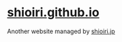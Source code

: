 # [shioiri.github.io](https://shioiri.github.io)

Another website managed by [shioiri.jp](https://shioiri.jp)
